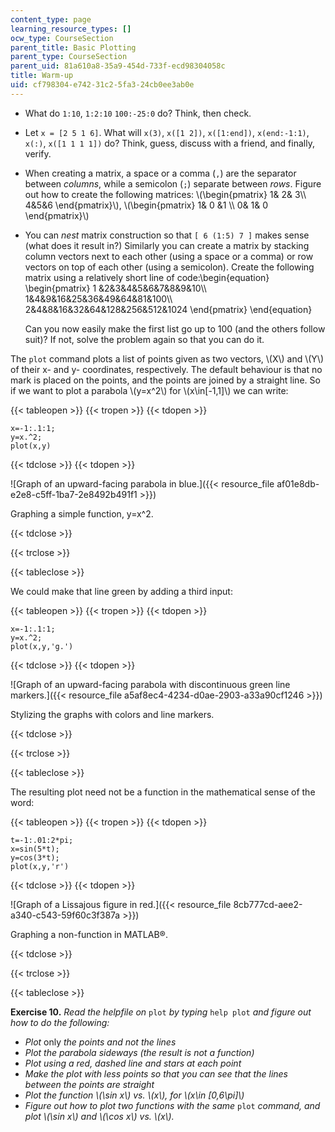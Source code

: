 ```yaml
---
content_type: page
learning_resource_types: []
ocw_type: CourseSection
parent_title: Basic Plotting
parent_type: CourseSection
parent_uid: 81a610a8-35a9-454d-733f-ecd98304058c
title: Warm-up
uid: cf798304-e742-31c2-5fa3-24cb0ee3ab0e
---
```


*   What do `1:10`, `1:2:10` `100:-25:0` do? Think, then check.
*   Let `x = [2 5 1 6]`. What will `x(3)`, `x([1 2])`, `x([1:end])`, `x(end:-1:1)`, `x(:)`, `x([1 1 1 1])` do? Think, guess, discuss with a friend, and finally, verify.
*   When creating a matrix, a space or a comma (`,`) are the separator between _columns_, while a semicolon (`;`) separate between _rows_. Figure out how to create the following matrices: \\(\\begin{pmatrix} 1& 2& 3\\\\ 4&5&6 \\end{pmatrix}\\), \\(\\begin{pmatrix} 1& 0 &1 \\\\ 0& 1& 0 \\end{pmatrix}\\)
*   You can _nest_ matrix construction so that `[ 6 (1:5) 7 ]` makes sense (what does it result in?) Similarly you can create a matrix by stacking column vectors next to each other (using a space or a comma) or row vectors on top of each other (using a semicolon). Create the following matrix using a relatively short line of code:\\begin{equation} \\begin{pmatrix} 1 &2&3&4&5&6&7&8&9&10\\\\ 1&4&9&16&25&36&49&64&81&100\\\\ 2&4&8&16&32&64&128&256&512&1024 \\end{pmatrix} \\end{equation}
    
    Can you now easily make the first list go up to 100 (and the others follow suit)? If not, solve the problem again so that you can do it.
    

The `plot` command plots a list of points given as two vectors, \\(X\\) and \\(Y\\) of their x- and y- coordinates, respectively. The default behaviour is that no mark is placed on the points, and the points are joined by a straight line. So if we want to plot a parabola \\(y=x^2\\) for \\(x\\in\[-1,1\]\\) we can write:

{{< tableopen >}}
{{< tropen >}}
{{< tdopen >}}


```
x=-1:.1:1;
y=x.^2;
plot(x,y)
```


{{< tdclose >}}
{{< tdopen >}}


![Graph of an upward-facing parabola in blue.]({{< resource_file af01e8db-e2e8-c5ff-1ba7-2e8492b491f1 >}})

Graphing a simple function, y=x^2.


{{< tdclose >}}

{{< trclose >}}

{{< tableclose >}}

We could make that line green by adding a third input:

{{< tableopen >}}
{{< tropen >}}
{{< tdopen >}}


```
x=-1:.1:1;
y=x.^2;
plot(x,y,'g.')
```


{{< tdclose >}}
{{< tdopen >}}


![Graph of an upward-facing parabola with discontinuous green line markers.]({{< resource_file a5af8ec4-4234-d0ae-2903-a33a90cf1246 >}})

Stylizing the graphs with colors and line markers.


{{< tdclose >}}

{{< trclose >}}

{{< tableclose >}}

The resulting plot need not be a function in the mathematical sense of the word:

{{< tableopen >}}
{{< tropen >}}
{{< tdopen >}}


```
t=-1:.01:2*pi;
x=sin(5*t);
y=cos(3*t);
plot(x,y,'r')
```


{{< tdclose >}}
{{< tdopen >}}


![Graph of a Lissajous figure in red.]({{< resource_file 8cb777cd-aee2-a340-c543-59f60c3f387a >}})

Graphing a non-function in MATLAB®.


{{< tdclose >}}

{{< trclose >}}

{{< tableclose >}}

**Exercise 10.** _Read the helpfile on_ `plot` _by typing_ `help plot` _and figure out how to do the following:_

*   _Plot_ only _the points and not the lines_
*   _Plot the parabola sideways (the result is not a function)_
*   _Plot using a red, dashed line and stars at each point_
*   _Make the plot with less points so that you can see that the lines between the points are straight_
*   _Plot the function \\(\\sin x\\) vs. \\(x\\), for \\(x\\in \[0,6\\pi\]\\)_
*   _Figure out how to plot two functions with the same_ `plot` _command, and plot \\(\\sin x\\) and \\(\\cos x\\) vs. \\(x\\)._
